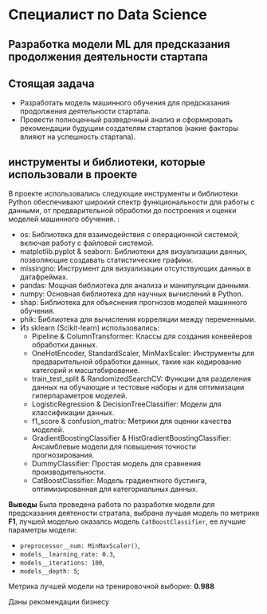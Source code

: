 # Специалист по Data Science

## Разработка модели ML для предсказания продолжения деятельности стартапа

## Стоящая задача

- Разработать модель машинного обучения для предсказания продолжения деятельности стартапа.
- Провести полноценный разведочный анализ и сформировать рекомендации будущим создателям стартапов (какие факторы влияют на успешность стартапа).

## инструменты и библиотеки, которые использовали в проекте

В проекте использовались следующие инструменты и библиотеки Python обеспечивают широкий спектр функциональности для работы с данными, от предварительной обработки до построения и оценки моделей машинного обучения. :

- os: Библиотека для взаимодействия с операционной системой, включая работу с файловой системой.
- matplotlib.pyplot & seaborn: Библиотеки для визуализации данных, позволяющие создавать статистические графики.
- missingno: Инструмент для визуализации отсутствующих данных в датафреймах.
- pandas: Мощная библиотека для анализа и манипуляции данными.
- numpy: Основная библиотека для научных вычислений в Python.
- shap: Библиотека для объяснения прогнозов моделей машинного обучения.
- phik: Библиотека для вычисления корреляции между переменными.
- Из sklearn (Scikit-learn) использовались:
  - Pipeline & ColumnTransformer: Классы для создания конвейеров обработки данных.
  - OneHotEncoder, StandardScaler, MinMaxScaler: Инструменты для предварительной обработки данных, такие как кодирование категорий и масштабирование.
  - train_test_split & RandomizedSearchCV: Функции для разделения данных на обучающие и тестовые наборы и для оптимизации гиперпараметров моделей.
  - LogisticRegression & DecisionTreeClassifier: Модели для классификации данных.
  - f1_score & confusion_matrix: Метрики для оценки качества моделей.
  - GradientBoostingClassifier & HistGradientBoostingClassifier: Ансамблевые модели для повышения точности прогнозирования.
  - DummyClassifier: Простая модель для сравнения производительности.
  - CatBoostClassifier: Модель градиентного бустинга, оптимизированная для категориальных данных.

**Выводы**
Была проведена работа по разработке модели для предсказания деятености стратапа, выбрана лучшая модель по метрике **F1**, лучшей моделью оказалсь модель `CatBoostClassifier`, ее лучшие параметры модели:

- `preprocessor__num: MinMaxScaler()`,
- `models__learning_rate: 0.3`,
- `models__iterations: 100`,
- `models__depth: 5`;

Метрика лучшей модели на тренировочной выборке: **0.988**

Даны рекомендации бизнесу
